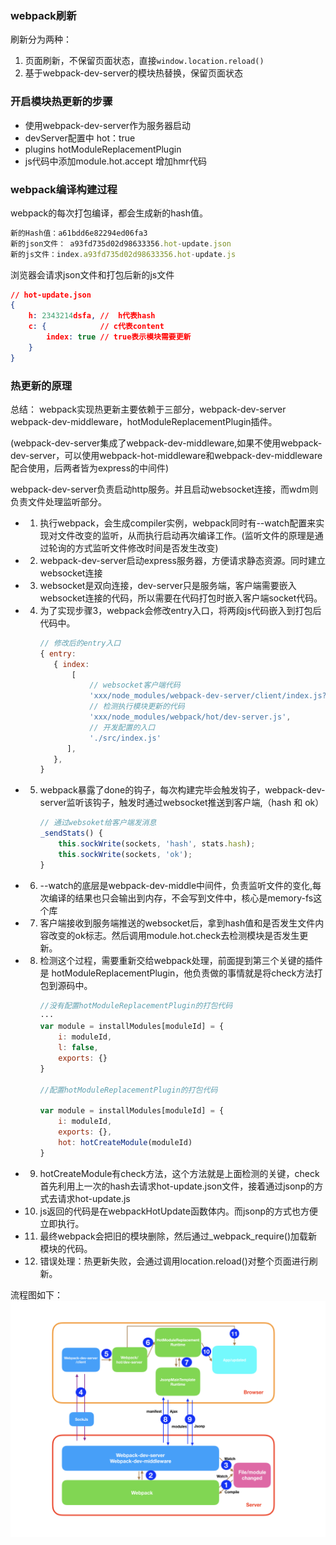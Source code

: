 ### webpack刷新
刷新分为两种：
1. 页面刷新，不保留页面状态，直接```window.location.reload()```
2. 基于webpack-dev-server的模块热替换，保留页面状态


### 开启模块热更新的步骤
- 使用webpack-dev-server作为服务器启动
- devServer配置中 hot：true
- plugins hotModuleReplacementPlugin
- js代码中添加module.hot.accept 增加hmr代码

### webpack编译构建过程
webpack的每次打包编译，都会生成新的hash值。
```js
新的Hash值：a61bdd6e82294ed06fa3
新的json文件： a93fd735d02d98633356.hot-update.json
新的js文件：index.a93fd735d02d98633356.hot-update.js
```

浏览器会请求json文件和打包后新的js文件
```json
// hot-update.json
{
    h: 2343214dsfa, //  h代表hash
    c: {            // c代表content
        index: true // true表示模块需要更新
    }
}
```


### 热更新的原理

总结： webpack实现热更新主要依赖于三部分，webpack-dev-server webpack-dev-middleware，hotModuleReplacementPlugin插件。

(webpack-dev-server集成了webpack-dev-middleware,如果不使用webpack-dev-server，可以使用webpack-hot-middleware和webpack-dev-middleware配合使用，后两者皆为express的中间件)


webpack-dev-server负责启动http服务。并且启动websocket连接，而wdm则负责文件处理监听部分。

- 1. 执行webpack，会生成compiler实例，webpack同时有--watch配置来实现对文件改变的监听，从而执行启动再次编译工作。(监听文件的原理是通过轮询的方式监听文件修改时间是否发生改变)
- 2. webpack-dev-server启动express服务器，方便请求静态资源。同时建立websocket连接
- 3. websocket是双向连接，dev-server只是服务端，客户端需要嵌入websocket连接的代码，所以需要在代码打包时嵌入客户端socket代码。
- 4. 为了实现步骤3，webpack会修改entry入口，将两段js代码嵌入到打包后代码中。
      ```js
      // 修改后的entry入口
     { entry:
         { index: 
             [
                 // websocket客户端代码
                 'xxx/node_modules/webpack-dev-server/client/index.js?http://localhost:8080',
                 // 检测执行模块更新的代码
                 'xxx/node_modules/webpack/hot/dev-server.js',
                 // 开发配置的入口
                 './src/index.js'
         	],
         },
     }  
      ```
- 5. webpack暴露了done的钩子，每次构建完毕会触发钩子，webpack-dev-server监听该钩子，触发时通过websocket推送到客户端,（hash 和 ok）
      ```js
      // 通过websoket给客户端发消息
      _sendStats() {
          this.sockWrite(sockets, 'hash', stats.hash);
          this.sockWrite(sockets, 'ok');
      }
      ```

- 6. --watch的底层是webpack-dev-middle中间件，负责监听文件的变化,每次编译的结果也只会输出到内存，不会写到文件中，核心是memory-fs这个库

- 7. 客户端接收到服务端推送的websocket后，拿到hash值和是否发生文件内容改变的ok标志。然后调用module.hot.check去检测模块是否发生更新。

- 8. 检测这个过程，需要重新交给webpack处理，前面提到第三个关键的插件是 hotModuleReplacementPlugin，他负责做的事情就是将check方法打包到源码中。
      ```js
      //没有配置hotModuleReplacementPlugin的打包代码
      ···
      var module = installModules[moduleId] = {
          i: moduleId,
          l: false,
          exports: {}
      }

      //配置hotModuleReplacementPlugin的打包代码

      var module = installModules[moduleId] = {
          i: moduleId,
          exports: {},
          hot: hotCreateModule(moduleId)
      }
      ```

- 9. hotCreateModule有check方法，这个方法就是上面检测的关键，check首先利用上一次的hash去请求hot-update.json文件，接着通过jsonp的方式去请求hot-update.js

- 10. js返回的代码是在webpackHotUpdate函数体内。而jsonp的方式也方便立即执行。

- 11. 最终webpack会把旧的模块删除，然后通过_webpack_require()加载新模块的代码。


- 12. 错误处理：热更新失败，会通过调用location.reload()对整个页面进行刷新。


流程图如下：
![](../imgs/hotModuleReplacement.png)
